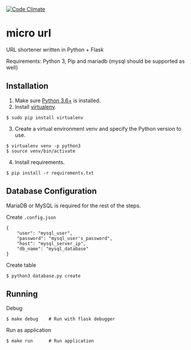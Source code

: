 [![Code Climate](https://codeclimate.com/github/francium/microURL/badges/gpa.svg)](https://codeclimate.com/github/francium/microURL)

# micro url

URL shortener written in Python + Flask

Requirements: Python 3, Pip and mariadb (mysql should be supported as well)

## Installation

1. Make sure [Python 3.6+](https://www.python.org/downloads/) is installed.
2. Install [virtualenv](https://virtualenv.pypa.io/en/stable/).

```
$ sudo pip install virtualenv
```

3. Create a virtual environment venv and specify the Python version to use.

```
$ virtualenv venv -p python3
$ source venv/bin/activate
```

4. Install requirements.

```
$ pip install -r requirements.txt
```

## Database Configuration

MariaDB or MySQL is required for the rest of the steps.

Create `.config.json`

```
{
    "user": "mysql_user",
    "password": "mysql_user's_password",
    "host": "mysql_server_ip",
    "db_name": "mysql_database"
}
```

Create table

```
$ python3 database.py create
```

## Running

Debug

```
$ make debug    # Run with flask debugger
```

Run as application

```
$ make run      # Run application
```
